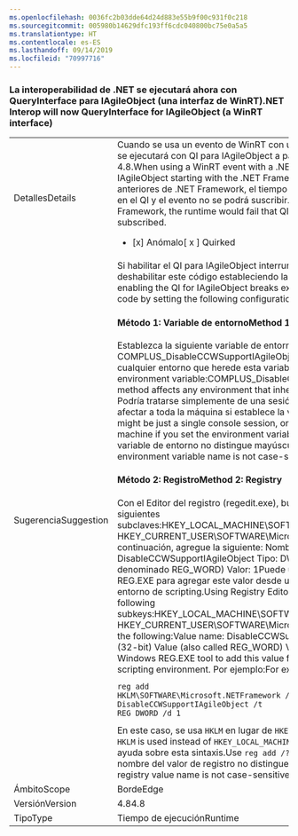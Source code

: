 ```yaml
---
ms.openlocfilehash: 0036fc2b03dde64d24d883e55b9f00c931f0c218
ms.sourcegitcommit: 005980b14629dfc193ff6cdc040800bc75e0a5a5
ms.translationtype: HT
ms.contentlocale: es-ES
ms.lasthandoff: 09/14/2019
ms.locfileid: "70997716"
---
```

### <a name="net-interop-will-now-queryinterface-for-iagileobject-a-winrt-interface"></a><span data-ttu-id="49982-101">La interoperabilidad de .NET se ejecutará ahora con QueryInterface para IAgileObject (una interfaz de WinRT)</span><span class="sxs-lookup"><span data-stu-id="49982-101">.NET Interop will now QueryInterface for IAgileObject (a WinRT interface)</span></span>

|   |   |
|---|---|
|<span data-ttu-id="49982-102">Detalles</span><span class="sxs-lookup"><span data-stu-id="49982-102">Details</span></span>|<span data-ttu-id="49982-103">Cuando se usa un evento de WinRT con un delegado de .NET, Windows se ejecutará con QI para IAgileObject a partir de .NET Framework 4.8.</span><span class="sxs-lookup"><span data-stu-id="49982-103">When using a WinRT event with a .NET delegate, Windows will QI for IAgileObject starting with the .NET Framework 4.8.</span></span>  <span data-ttu-id="49982-104">En versiones anteriores de .NET Framework, el tiempo de ejecución producía un error en el QI y el evento no se podrá suscribir.</span><span class="sxs-lookup"><span data-stu-id="49982-104">In previous versions of the .NET Framework, the runtime would fail that QI, and the event could not be subscribed.</span></span><ul><li><span data-ttu-id="49982-105">[x] Anómalo</span><span class="sxs-lookup"><span data-stu-id="49982-105">[ x ] Quirked</span></span></li></ul>|
|<span data-ttu-id="49982-106">Sugerencia</span><span class="sxs-lookup"><span data-stu-id="49982-106">Suggestion</span></span>|<span data-ttu-id="49982-107">Si habilitar el QI para IAgileObject interrumpe la ejecución, puede deshabilitar este código estableciendo la configuración siguiente.</span><span class="sxs-lookup"><span data-stu-id="49982-107">If enabling the QI for IAgileObject breaks execution, you can disable this code by setting the following configuration.</span></span> <h4><span data-ttu-id="49982-108">Método 1: Variable de entorno</span><span class="sxs-lookup"><span data-stu-id="49982-108">Method 1: Environment variable</span></span></h4> <span data-ttu-id="49982-109">Establezca la siguiente variable de entorno: COMPLUS_DisableCCWSupportIAgileObject = 1Este método afecta a cualquier entorno que herede esta variable de entorno.</span><span class="sxs-lookup"><span data-stu-id="49982-109">Set the following environment variable:COMPLUS_DisableCCWSupportIAgileObject=1This method affects any environment that inherits this environment variable.</span></span> <span data-ttu-id="49982-110">Podría tratarse simplemente de una sesión de consola única, o podría afectar a toda la máquina si establece la variable de entorno global.</span><span class="sxs-lookup"><span data-stu-id="49982-110">This might be just a single console session, or it might affect the entire machine if you set the environment variable globally.</span></span> <span data-ttu-id="49982-111">El nombre de la variable de entorno no distingue mayúsculas de minúsculas.</span><span class="sxs-lookup"><span data-stu-id="49982-111">The environment variable name is not case-sensitive.</span></span> <h4><span data-ttu-id="49982-112">Método 2: Registro</span><span class="sxs-lookup"><span data-stu-id="49982-112">Method 2: Registry</span></span></h4> <span data-ttu-id="49982-113">Con el Editor del registro (regedit.exe), busque cualquiera de las siguientes subclaves:HKEY_LOCAL_MACHINE\SOFTWARE\Microsoft.NETFramework HKEY_CURRENT_USER\SOFTWARE\Microsoft.NETFrameworkA continuación, agregue la siguiente: Nombre de valor: DisableCCWSupportIAgileObject Tipo: DWORD (32 bits) Valor (también denominado REG_WORD) Valor: 1Puede usar la herramienta de Windows REG.EXE para agregar este valor desde una línea de comandos o un entorno de scripting.</span><span class="sxs-lookup"><span data-stu-id="49982-113">Using Registry Editor (regedit.exe), find either of the following subkeys:HKEY_LOCAL_MACHINE\SOFTWARE\Microsoft.NETFramework HKEY_CURRENT_USER\SOFTWARE\Microsoft.NETFrameworkThen add the following:Value name: DisableCCWSupportIAgileObject Type: DWORD (32-bit) Value (also called REG_WORD) Value: 1You can use the Windows REG.EXE tool to add this value from a command-line or scripting environment.</span></span> <span data-ttu-id="49982-114">Por ejemplo:</span><span class="sxs-lookup"><span data-stu-id="49982-114">For example:</span></span><pre><code class="lang-console">reg add HKLM\SOFTWARE\Microsoft\.NETFramework /v DisableCCWSupportIAgileObject /t REG_DWORD /d 1&#13;&#10;</code></pre><span data-ttu-id="49982-115">En este caso, se usa <code>HKLM</code> en lugar de <code>HKEY_LOCAL_MACHINE</code>.</span><span class="sxs-lookup"><span data-stu-id="49982-115">In this case, <code>HKLM</code> is used instead of <code>HKEY_LOCAL_MACHINE</code>.</span></span> <span data-ttu-id="49982-116">Use <code>reg add /?</code> para ver la ayuda sobre esta sintaxis.</span><span class="sxs-lookup"><span data-stu-id="49982-116">Use <code>reg add /?</code> to see help on this syntax.</span></span> <span data-ttu-id="49982-117">El nombre del valor de registro no distingue mayúsculas de minúsculas.</span><span class="sxs-lookup"><span data-stu-id="49982-117">The registry value name is not case-sensitive.</span></span>|
|<span data-ttu-id="49982-118">Ámbito</span><span class="sxs-lookup"><span data-stu-id="49982-118">Scope</span></span>|<span data-ttu-id="49982-119">Borde</span><span class="sxs-lookup"><span data-stu-id="49982-119">Edge</span></span>|
|<span data-ttu-id="49982-120">Versión</span><span class="sxs-lookup"><span data-stu-id="49982-120">Version</span></span>|<span data-ttu-id="49982-121">4.8</span><span class="sxs-lookup"><span data-stu-id="49982-121">4.8</span></span>|
|<span data-ttu-id="49982-122">Tipo</span><span class="sxs-lookup"><span data-stu-id="49982-122">Type</span></span>|<span data-ttu-id="49982-123">Tiempo de ejecución</span><span class="sxs-lookup"><span data-stu-id="49982-123">Runtime</span></span>|
